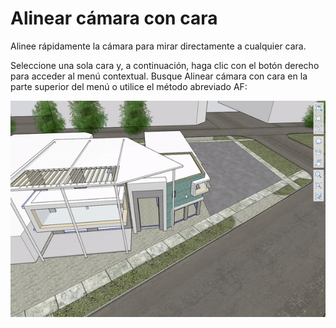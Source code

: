 # Alinear cámara con cara

Alinee rápidamente la cámara para mirar directamente a cualquier cara.

Seleccione una sola cara y, a continuación, haga clic con el botón derecho para acceder al menú contextual. Busque Alinear cámara con cara en la parte superior del menú o utilice el método abreviado AF:

![](../.gitbook/assets/alignwithface.gif)

